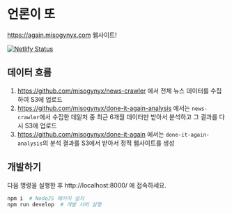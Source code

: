 # 언론이 또

https://again.misogynyx.com 웹사이트!

[![Netlify Status](https://api.netlify.com/api/v1/badges/497bc07b-11d9-4eba-ab64-e13d902c6650/deploy-status)](https://app.netlify.com/sites/again-misogynyx/deploys)

## 데이터 흐름

1. https://github.com/misogynyx/news-crawler 에서 전체 뉴스 데이터를 수집하여
   S3에 업로드
2. https://github.com/misogynyx/done-it-again-analysis 에서는
   `news-crawler`에서 수집한 데잍처 중 최근 6개월 데이터만 받아서 분석하고
   그 결과를 다시 S3에 업로드
3. https://github.com/misogynyx/done-it-again 에서는 `done-it-again-analysis`의
   분석 결과를 S3에서 받아서 정적 웹사이트를 생성

## 개발하기

다음 명령을 실행한 후 http://localhost:8000/ 에 접속하세요.

```bash
npm i  # NodeJS 패키지 설치
npm run develop  # 개발 서버 실행
```

